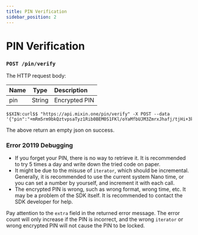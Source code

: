 ```yaml
---
title: PIN Verification
sidebar_position: 2
---
```


# PIN Verification

### `POST /pin/verify` 

The HTTP request body:

| Name | Type | Description |
| :----- | :----: | :---- |
| pin | String | Encrypted PIN |

```
$$XIN:curl$$ "https://api.mixin.one/pin/verify" -X POST --data '{"pin":"+mRm5rm9bkQztvpsaTyz1Rib0BEM0S1FKl/oYaMfbUJM3ZmrxJhafj/tjHi+3kwQ"}'
```

The above return an empty json on success.

### Error 20119 Debugging
- If you forget your PIN, there is no way to retrieve it. It is recommended to try 5 times a day and write down the tried code on paper.
- It might be due to the misuse of `iterator`, which should be incremental. Generally, it is recommended to use the current system Nano time, or you can set a number by yourself, and increment it with each call.
- The encrypted PIN is wrong, such as wrong format, wrong time, etc. It may be a problem of the SDK itself. It is recommended to contact the SDK developer for help.

Pay attention to the `extra` field in the returned error message. The error count will only increase if the PIN is incorrect, and the wrong `iterator` or wrong encrypted PIN will not cause the PIN to be locked.
